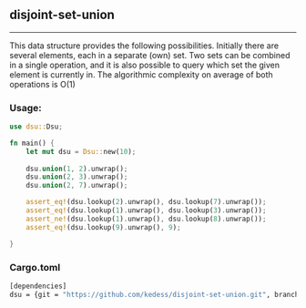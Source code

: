 ## disjoint-set-union
<hr/>
This data structure provides the following possibilities. Initially there are several elements, each in a separate (own) set. Two sets can be combined in a single operation, and it is also possible to query which set the given element is currently in. The algorithmic complexity on average of both operations is O(1)

### Usage:
```rust
use dsu::Dsu;

fn main() {
    let mut dsu = Dsu::new(10);
    
    dsu.union(1, 2).unwrap();
    dsu.union(2, 3).unwrap();
    dsu.union(2, 7).unwrap();

    assert_eq!(dsu.lookup(2).unwrap(), dsu.lookup(7).unwrap());
    assert_eq!(dsu.lookup(1).unwrap(), dsu.lookup(3).unwrap());
    assert_ne!(dsu.lookup(1).unwrap(), dsu.lookup(8).unwrap());
    assert_eq!(dsu.lookup(9).unwrap(), 9);

}
```

### Cargo.toml
```bash
[dependencies]
dsu = {git = "https://github.com/kedess/disjoint-set-union.git", branch="master"}
```
